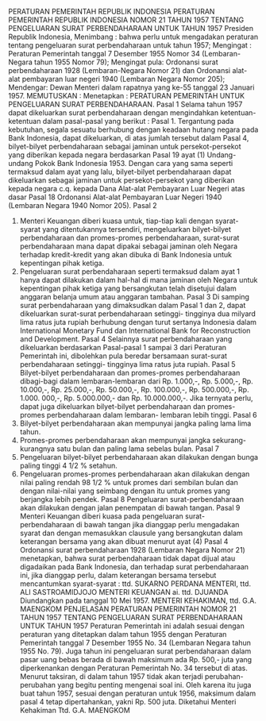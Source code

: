  PERATURAN PEMERINTAH REPUBLIK INDONESIA PERATURAN PEMERINTAH REPUBLIK INDONESIA NOMOR 21 TAHUN 1957 TENTANG PENGELUARAN SURAT PERBENDAHARAAN UNTUK TAHUN 1957 Presiden Republik Indonesia,
Menimbang :
 bahwa perlu untuk mengadakan peraturan tentang pengeluaran surat perbendaharaan untuk tahun 1957;
Mengingat :
 Peraturan Pemerintah tanggal 7 Desember 1955 Nomor 34 (Lembaran-Negara tahun 1955 Nomor 79); Mengingat pula: Ordonansi surat perbendaharaan 1928 (Lembaran-Negara Nomor 21) dan Ordonansi alat-alat pembayaran luar negeri 1940 (Lembaran Negara Nomor 205); Mendengar: Dewan Menteri dalam rapatnya yang ke-55 tanggal 23 Januari 1957.
MEMUTUSKAN :
 Menetapkan : PERATURAN PEMERINTAH UNTUK PENGELUARAN SURAT PERBENDAHARAAN.
Pasal 1
Selama tahun 1957 dapat dikeluarkan surat perbendaharaan dengan mengindahkan ketentuan-ketentuan dalam pasal-pasal yang berikut : Pasal 1. Tergantung pada kebutuhan, segala sesuatu berhubung dengan keadaan hutang negara pada Bank Indonesia, dapat dikeluarkan, di atas jumlah tersebut dalam Pasal 4, bilyet-bilyet perbendaharaan sebagai jaminan untuk persekot-persekot yang diberikan kepada negara berdasarkan Pasal 19 ayat (1) Undang-undang Pokok Bank Indonesia 1953. Dengan cara yang sama seperti termaksud dalam ayat yang lalu, bilyet-bilyet perbendaharaan dapat dikeluarkan sebagai jaminan untuk persekot-persekot yang diberikan kepada negara c.q. kepada Dana Alat-alat Pembayaran Luar Negeri atas dasar Pasal 18 Ordonansi Alat-alat Pembayaran Luar Negeri 1940 (Lembaran Negara 1940 Nomor 205).
Pasal 2
1. Menteri Keuangan diberi kuasa untuk, tiap-tiap kali dengan syarat-syarat yang ditentukannya tersendiri, mengeluarkan bilyet-bilyet perbendaharaan dan promes-promes perbendaharaan, surat-surat perbendaharaan mana dapat dipakai sebagai jaminan oleh Negara terhadap kredit-kredit yang akan dibuka di Bank Indonesia untuk kepentingan pihak ketiga.
2. Pengeluaran surat perbendaharaan seperti termaksud dalam ayat 1 hanya dapat dilakukan dalam hal-hal di mana jaminan oleh Negara untuk kepentingan pihak ketiga yang bersangkutan telah disetujui dalam anggaran belanja umum atau anggaran tambahan.
Pasal 3
Di samping surat perbendaharaan yang dimaksudkan dalam Pasal 1 dan 2, dapat dikeluarkan surat-surat perbendaharaan setinggi- tingginya dua milyard lima ratus juta rupiah berhubung dengan turut sertanya Indonesia dalam International Monetary Fund dan International Bank for Reconstruction and Development.
Pasal 4
Selainnya surat perbendaharaan yang dikeluarkan berdasarkan Pasal-pasal 1 sampai 3 dari Peraturan Pemerintah ini, dibolehkan pula beredar bersamaan surat-surat perbendaharaan setinggi- tingginya lima ratus juta rupiah.
Pasal 5
Bilyet-bilyet perbendaharaan dan promes-promes perbendaharaan dibagi-bagi dalam lembaran-lembaran dari Rp. 1.000,-, Rp. 5.000,-, Rp. 10.000,-, Rp. 25.000,-, Rp. 50.000,-, Rp. 100.000,-, Rp. 500.000,-, Rp. 1.000. 000,-, Rp. 5.000.000,- dan Rp. 10.000.000,-. Jika ternyata perlu, dapat juga dikeluarkan bilyet-bilyet perbendaharaan dan promes-promes perbendaharaan dalam lembaran- lembaran lebih tinggi.
Pasal 6
1. Bilyet-bilyet perbendaharaan akan mempunyai jangka paling lama lima tahun.
2. Promes-promes perbendaharaan akan mempunyai jangka sekurang-kurangnya satu bulan dan paling lama sebelas bulan.
Pasal 7
1. Pengeluaran bilyet-bilyet perbendaharaan akan dilakukan dengan bunga paling tinggi 4 1/2 % setahun.
2. Pengeluaran promes-promes perbendaharaan akan dilakukan dengan nilai paling rendah 98 1/2 % untuk promes dari sembilan bulan dan dengan nilai-nilai yang seimbang dengan itu untuk promes yang berjangka lebih pendek.
Pasal 8
Pengeluaran surat-perbendaharaan akan dilakukan dengan jalan penempatan di bawah tangan.
Pasal 9
Menteri Keuangan diberi kuasa pada pengeluaran surat- perbendaharaan di bawah tangan jika dianggap perlu mengadakan syarat dan dengan memasukkan clausule yang bersangkutan dalam keterangan bersama yang akan dibuat menurut ayat (4) Pasal 4 Ordonansi surat perbendaharaan 1928 (Lembaran Negara Nomor 21) menetapkan, bahwa surat perbendaharaan tidak dapat dijual atau digadaikan pada Bank Indonesia, dan terhadap surat perbendaharaan ini, jika dianggap perlu, dalam keterangan bersama tersebut mencantumkan syarat-syarat : ttd. SUKARNO PERDANA MENTERI, ttd. ALI SASTROAMIDJOJO MENTERI KEUANGAN ai. ttd. DJUANDA Diundangkan pada tanggal 10 Mei 1957. MENTERI KEHAKIMAN, ttd. G.A. MAENGKOM PENJELASAN PERATURAN PEMERINTAH NOMOR 21 TAHUN 1957 TENTANG PENGELUARAN SURAT PERBENDAHARAAN UNTUK TAHUN 1957 Peraturan Pemerintah ini adalah sesuai dengan peraturan yang ditetapkan dalam tahun 1955 dengan Peraturan Pemerintah tanggal 7 Desember 1955 No. 34 (Lembaran Negara tahun 1955 No. 79). Juga tahun ini pengeluaran surat perbendaharaan dalam pasar uang bebas berada di bawah maksimum ada Rp. 500,- juta yang diperkenankan dengan Peraturan Pemerintah No. 34 tersebut di atas. Menurut taksiran, di dalam tahun 1957 tidak akan terjadi perubahan-perubahan yang begitu penting mengenai soal ini. Oleh karena itu juga buat tahun 1957, sesuai dengan peraturan untuk 1956, maksimum dalam pasal 4 tetap dipertahankan, yakni Rp. 500 juta. Diketahui Menteri Kehakiman Ttd. G.A. MAENGKOM